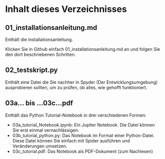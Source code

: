 # Inhalt dieses Verzeichnisses

## 01_installationsanleitung.md

Enthält die Installationsanleitung.

Klicken Sie in Github einfach 01_installationsanleitung.md an und folgen Sie den dort beschriebenen Schritten.

## 02_testskript.py
Enthält eine Datei die Sie nachher in Spyder (Der Entwicklungsumgebung) ausprobieren sollten, um zu prüfen, ob alles, wie gehofft funktioniert.

## 03a... bis ...03c...pdf
Enthält das Python Tutorial-Notebook in drei verschiedenen Formen:

* 03a_tutorial_Notebook.ipynb: Ein Jupiter Notebook. Die Datei können Sie erst einmal vernachlässigen.
* 03b_tutorial_python.py: Das Notebook im Format einer Python-Datei. Diese Datei können Sie einfach mit Spider ausführen und Veränderungen umsetzen.
* 03c_tutorial.pdf: Das Notebook als PDF-Dokument (zum Nachlesen)
